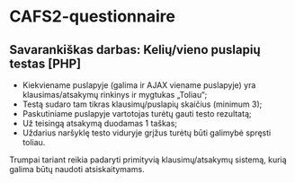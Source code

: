 # CAFS2-questionnaire

## Savarankiškas darbas: Kelių/vieno puslapių testas [PHP]
    

 - Kiekviename puslapyje (galima ir AJAX viename puslapyje) yra klausimas/atsakymų rinkinys ir mygtukas „Toliau“;
 - Testą sudaro tam tikras klausimų/puslapių skaičius (minimum 3);
 - Paskutiniame puslapyje vartotojas turėtų gauti testo rezultatą;
 - Už teisingą atsakymą duodamas 1 taškas;
 - Uždarius naršyklę testo viduryje grįžus turėtų būti galimybė spręsti toliau.

Trumpai tariant reikia padaryti primityvią klausimų/atsakymų sistemą, kurią galima būtų naudoti atsiskaitymams.
